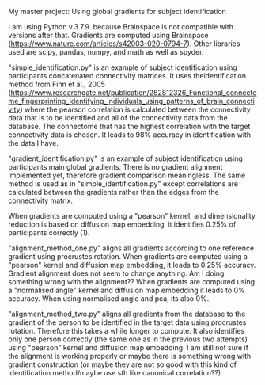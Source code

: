 My master project: 
Using global gradients for subject identification

I am using Python v.3.7.9. because Brainspace is not compatible with versions after that.
Gradients are computed using Brainspace (https://www.nature.com/articles/s42003-020-0794-7).
Other libraries used are scipy, pandas, numpy, and math as well as spyder.


"simple_identification.py" is an example of subject identification using participants concatenated connectivity matrices. It uses theidentification method from Finn et al., 2005 (https://www.researchgate.net/publication/282812326_Functional_connectome_fingerprinting_Identifying_individuals_using_patterns_of_brain_connectivity) where the pearson correlation is calculated between the connectivity data that is to be identified and all of the connectivity data from the database. The connectome that has the highest correlation with the target connectivity data is chosen.
It leads to 98% accuracy in identification with the data I have.

"gradient_identification.py" is an example of subject identification using participants main global gradients.
There is no gradient alignment implemented yet, therefore gradient comparison meaningless. The same method is used as in "simple_identification.py" except correlations are calculated between the gradients rather than the edges from the connectivity matrix.

When gradients are computed using a "pearson" kernel, and dimensionality reduction is based on diffusion map  embedding, it identifies 0.25% of participants correctly (1).

"alignment_method_one.py" aligns all gradients according to one reference gradient using procrustes rotation. When gradients are computed using a "pearson" kernel and diffusion map embedding, it leads to 0.25% accuracy. Gradient alignment does not seem to change anything. Am I doing something wrong with the alignment?? 
When gradients are computed using a "normalised angle" kernel and diffusion map embedding it leads to 0% accuracy. When using normalised angle and pca, its also 0%.

"alignment_method_two.py" aligns all gradients from the database to the gradient of the person to be identified in the target data using procrustes rotation. Therefore this takes a while longer to compute. It also identifies only one person correctly (the same one as in the previous two attempts) using "pearson" kernel and diffusion map embedding. I am still not sure if the alignment is working properly or maybe there is something wrong with gradient construction (or maybe they are not so good with this kind of identification method/maybe use sth like canonical correlation??)
